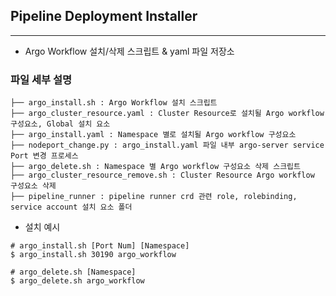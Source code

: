 ## Pipeline Deployment Installer
---

- Argo Workflow 설치/삭제 스크립트 & yaml 파일 저장소

### 파일 세부 설명
```
├── argo_install.sh : Argo Workflow 설치 스크립트
├── argo_cluster_resource.yaml : Cluster Resource로 설치될 Argo workflow 구성요소, Global 설치 요소
├── argo_install.yaml : Namespace 별로 설치될 Argo workflow 구성요소
├── nodeport_change.py : argo_install.yaml 파일 내부 argo-server service Port 변경 프로세스
├── argo_delete.sh : Namespace 별 Argo workflow 구성요소 삭제 스크립트
├── argo_cluster_resource_remove.sh : Cluster Resource Argo workflow 구성요소 삭제
├── pipeline_runner : pipeline runner crd 관련 role, rolebinding, service account 설치 요소 폴더
```

- 설치 예시
```
# argo_install.sh [Port Num] [Namespace]
$ argo_install.sh 30190 argo_workflow

# argo_delete.sh [Namespace]
$ argo_delete.sh argo_workflow
```
